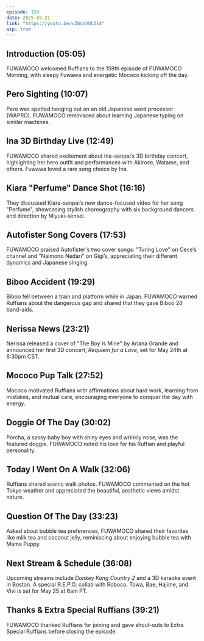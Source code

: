 ```yaml
---
episode: 159
date: 2025-05-21
link: "https://youtu.be/vZWoVVUCO14"
wip: true
---
```


## Introduction (05:05)

FUWAMOCO welcomed Ruffians to the 159th episode of FUWAMOCO Morning, with sleepy Fuwawa and energetic Mococo kicking off the day.

## Pero Sighting (10:07)

Pero was spotted hanging out on an old Japanese word processor (WAPRO). FUWAMOCO reminisced about learning Japanese typing on similar machines.

## Ina 3D Birthday Live (12:49)

FUWAMOCO shared excitement about Ina-senpai’s 3D birthday concert, highlighting her hero outfit and performances with Akirose, Watame, and others. Fuwawa loved a rare song choice by Ina.

## Kiara "Perfume" Dance Shot (16:16)

They discussed Kiara-senpai’s new dance-focused video for her song "Perfume", showcasing stylish choreography with six background dancers and direction by Miyuki-sensei.

## Autofister Song Covers (17:53)

FUWAMOCO praised Autofister's two cover songs: "Turing Love" on Cece’s channel and "Naimono Nedari" on Gigi’s, appreciating their different dynamics and Japanese singing.

## Biboo Accident (19:29)

Biboo fell between a train and platform while in Japan. FUWAMOCO warned Ruffians about the dangerous gap and shared that they gave Biboo 20 band-aids.

## Nerissa News (23:21)

Nerissa released a cover of "The Boy Is Mine" by Ariana Grande and announced her first 3D concert, *Requiem for a Love*, set for May 24th at 6:30pm CST.

## Mococo Pup Talk (27:52)

Mococo motivated Ruffians with affirmations about hard work, learning from mistakes, and mutual care, encouraging everyone to conquer the day with energy.

## Doggie Of The Day (30:02)

Porcha, a sassy baby boy with shiny eyes and wrinkly nose, was the featured doggie. FUWAMOCO noted his love for his Ruffian and playful personality.

## Today I Went On A Walk (32:06)

Ruffians shared scenic walk photos. FUWAMOCO commented on the hot Tokyo weather and appreciated the beautiful, aesthetic views amidst nature.

## Question Of The Day (33:23)

Asked about bubble tea preferences, FUWAMOCO shared their favorites like milk tea and coconut jelly, reminiscing about enjoying bubble tea with Mama Puppy.

## Next Stream & Schedule (36:08)

Upcoming streams include *Donkey Kong Country 2* and a 3D karaoke event in Boston. A special R.E.P.O. collab with Roboco, Towa, Bae, Hajime, and Vivi is set for May 25 at 6am PT.

## Thanks & Extra Special Ruffians (39:21)

FUWAMOCO thanked Ruffians for joining and gave shout-outs to Extra Special Ruffians before closing the episode.
